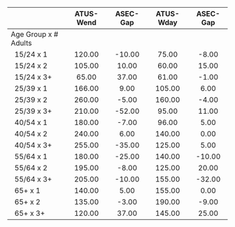 
|                      |    ATUS-Wend |     ASEC-Gap |    ATUS-Wday |     ASEC-Gap |
| -------------------- | :----------: | :----------: | :----------: | :----------: |
| Age Group x # Adults |              |              |              |              |
| &nbsp;&nbsp;15/24 x 1 |       120.00 |       -10.00 |        75.00 |        -8.00 |
| &nbsp;&nbsp;15/24 x 2 |       105.00 |        10.00 |        60.00 |        15.00 |
| &nbsp;&nbsp;15/24 x 3+ |        65.00 |        37.00 |        61.00 |        -1.00 |
| &nbsp;&nbsp;25/39 x 1 |       166.00 |         9.00 |       105.00 |         6.00 |
| &nbsp;&nbsp;25/39 x 2 |       260.00 |        -5.00 |       160.00 |        -4.00 |
| &nbsp;&nbsp;25/39 x 3+ |       210.00 |       -52.00 |        95.00 |        11.00 |
| &nbsp;&nbsp;40/54 x 1 |       180.00 |        -7.00 |        96.00 |         5.00 |
| &nbsp;&nbsp;40/54 x 2 |       240.00 |         6.00 |       140.00 |         0.00 |
| &nbsp;&nbsp;40/54 x 3+ |       255.00 |       -35.00 |       125.00 |         5.00 |
| &nbsp;&nbsp;55/64 x 1 |       180.00 |       -25.00 |       140.00 |       -10.00 |
| &nbsp;&nbsp;55/64 x 2 |       195.00 |        -8.00 |       125.00 |        20.00 |
| &nbsp;&nbsp;55/64 x 3+ |       205.00 |       -10.00 |       155.00 |       -32.00 |
| &nbsp;&nbsp;65+ x 1  |       140.00 |         5.00 |       155.00 |         0.00 |
| &nbsp;&nbsp;65+ x 2  |       135.00 |        -3.00 |       190.00 |        -9.00 |
| &nbsp;&nbsp;65+ x 3+ |       120.00 |        37.00 |       145.00 |        25.00 |

